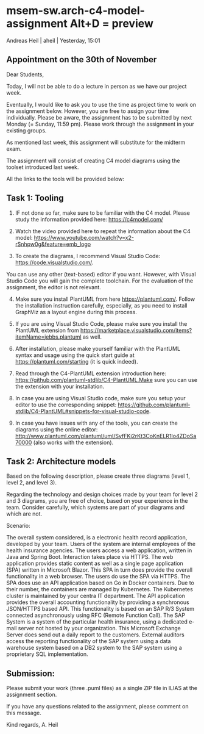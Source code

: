 # msem-sw.arch-c4-model-assignment Alt+D = preview

Andreas Heil | aheil | Yesterday, 15:01
## Appointment on the 30th of November
Dear Students,

Today, I will not be able to do a lecture in person as we have our project week.

Eventually, I would like to ask you to use the time as project time to work on the assignment below. However, you are free to assign your time individually. Please be aware, the assignment has to be submitted by next Monday (= Sunday, 11:59 pm). Please work through the assignment in your existing groups.

As mentioned last week, this assignment will substitute for the midterm exam.

The assignment will consist of creating C4 model diagrams using the toolset introduced last week.

All the links to the tools will be provided below:

## Task 1: Tooling

1. IF not done so far, make sure to be familiar with the C4 model. Please study the information provided here: https://c4model.com/

2. Watch the video provided here to repeat the information about the C4 model: https://www.youtube.com/watch?v=x2-rSnhpw0g&feature=emb_logo

3. To create the diagrams, I recommend Visual Studio Code: https://code.visualstudio.com/.

You can use any other (text-based) editor if you want. However, with Visual Studio Code you will gain the complete toolchain. For the evaluation of the assignment, the editor is not relevant.

4. Make sure you install PlantUML from here https://plantuml.com/. Follow the installation instruction carefully, especially, as you need to install GraphViz as a layout engine during this process.

5. If you are using Visual Studio Code, please make sure you install the PlantUML extension from https://marketplace.visualstudio.com/items?itemName=jebbs.plantuml as well.

6. After installation, please make yourself familiar with the PlantUML syntax and usage using the quick start guide at https://plantuml.com/starting (it is quick indeed).

7. Read through the C4-PlantUML extension introduction here: https://github.com/plantuml-stdlib/C4-PlantUML.Make sure you can use the extension with your installation.

8. In case you are using Visual Studio code, make sure you setup your editor to use the corresponding snippet: https://github.com/plantuml-stdlib/C4-PlantUML#snippets-for-visual-studio-code.

9. In case you have issues with any of the tools, you can create the diagrams using the online editor: http://www.plantuml.com/plantuml/uml/SyfFKj2rKt3CoKnELR1Io4ZDoSa70000 (also works with the extension).

 

## Task 2: Architecture models

Based on the following description, please create three diagrams (level 1, level 2, and level 3).

Regarding the technology and design choices made by your team for level 2 and 3 diagrams, you are free of choice, based on your experience in the team. Consider carefully, which systems are part of your diagrams and which are not.

Scenario:

The overall system considered, is a electronic health record application, developed by your team. Users of the system are internal employees of the health insurance agencies. The users access a web application, written in Java and Spring Boot. Interaction takes place via HTTPS. The web application provides static content as well as a single page application (SPA) written in Microsoft Blazor. This SPA in turn does provide the overall functionality in a web browser. The users do use the SPA via HTTPS. The SPA does use an API application based on Go in Docker containers. Due to their number, the containers are managed by Kubernetes. The Kubernetes cluster is maintained by your centra IT department. The API application provides the overall accounting functionality by providing a synchronous JSON/HTTPS based API. This functionality is based on an SAP R/3 System connected asynchronously using RFC (Remote Function Call). The SAP System is a system of the particular health insurance, using a dedicated e-mail server not hosted by your organization. This Microsoft Exchange Server does send out a daily report to the customers. External auditors access the reporting functionality of the SAP system using a data warehouse system based on a DB2 system to the SAP system using a proprietary SQL implementation.

## Submission:
Please submit your work (three .puml files) as a single ZIP file in ILIAS at the assignment section. 

If you have any questions related to the assignment, please comment on this message.


Kind regards,
A. Heil
